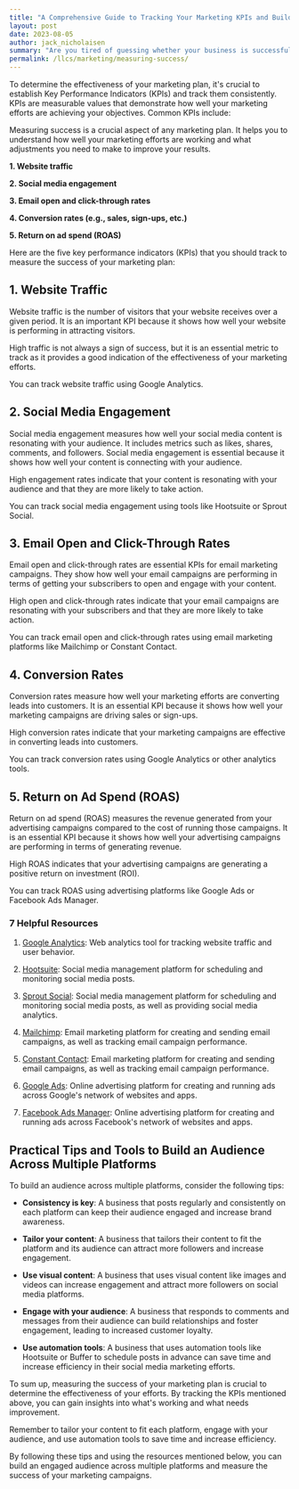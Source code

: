 ```yaml
---
title: "A Comprehensive Guide to Tracking Your Marketing KPIs and Building an Engaged Audience Across Multiple Platforms"
layout: post
date: 2023-08-05
author: jack_nicholaisen
summary: "Are you tired of guessing whether your business is successful or not? Do you want to measure your progress and know exactly what works and what doesn't? Look no further than our guide on analytics. In this article, we will take you through the steps of setting up measurable goals, tracking metrics, analyzing data, and making informed decisions based on your findings. Don't leave your business success up to chance - let us help you take control today."
permalink: /llcs/marketing/measuring-success/
---
```


To determine the effectiveness of your marketing plan, it's crucial to establish Key Performance Indicators (KPIs) and track them consistently. KPIs are measurable values that demonstrate how well your marketing efforts are achieving your objectives. Common KPIs include:

Measuring success is a crucial aspect of any marketing plan. It helps you to understand how well your marketing efforts are working and what adjustments you need to make to improve your results. 

**1.  Website traffic**

**2.  Social media engagement**

**3.  Email open and click-through rates**

**4.  Conversion rates (e.g., sales, sign-ups, etc.)**

**5.  Return on ad spend (ROAS)**

Here are the five key performance indicators (KPIs) that you should track to measure the success of your marketing plan:

## 1. Website Traffic

Website traffic is the number of visitors that your website receives over a given period. It is an important KPI because it shows how well your website is performing in attracting visitors.

High traffic is not always a sign of success, but it is an essential metric to track as it provides a good indication of the effectiveness of your marketing efforts.

You can track website traffic using Google Analytics.

## 2. Social Media Engagement

Social media engagement measures how well your social media content is resonating with your audience. It includes metrics such as likes, shares, comments, and followers. Social media engagement is essential because it shows how well your content is connecting with your audience.

High engagement rates indicate that your content is resonating with your audience and that they are more likely to take action.

You can track social media engagement using tools like Hootsuite or Sprout Social.

## 3. Email Open and Click-Through Rates

Email open and click-through rates are essential KPIs for email marketing campaigns. They show how well your email campaigns are performing in terms of getting your subscribers to open and engage with your content.

High open and click-through rates indicate that your email campaigns are resonating with your subscribers and that they are more likely to take action.

You can track email open and click-through rates using email marketing platforms like Mailchimp or Constant Contact.

## 4. Conversion Rates

Conversion rates measure how well your marketing efforts are converting leads into customers. It is an essential KPI because it shows how well your marketing campaigns are driving sales or sign-ups.

High conversion rates indicate that your marketing campaigns are effective in converting leads into customers.

You can track conversion rates using Google Analytics or other analytics tools.

## 5. Return on Ad Spend (ROAS)

Return on ad spend (ROAS) measures the revenue generated from your advertising campaigns compared to the cost of running those campaigns. It is an essential KPI because it shows how well your advertising campaigns are performing in terms of generating revenue.

High ROAS indicates that your advertising campaigns are generating a positive return on investment (ROI).

You can track ROAS using advertising platforms like Google Ads or Facebook Ads Manager.

### 7 Helpful Resources

1.  [Google Analytics](https://analytics.google.com/analytics/web/): Web analytics tool for tracking website traffic and user behavior.

2.  [Hootsuite](https://hootsuite.com/): Social media management platform for scheduling and monitoring social media posts.

3.  [Sprout Social](https://sproutsocial.com/): Social media management platform for scheduling and monitoring social media posts, as well as providing social media analytics.

4.  [Mailchimp](https://mailchimp.com/): Email marketing platform for creating and sending email campaigns, as well as tracking email campaign performance.

5.  [Constant Contact](<-   https://www.constantcontact.com/>): Email marketing platform for creating and sending email campaigns, as well as tracking email campaign performance.

6.  [Google Ads](https://ads.google.com/): Online advertising platform for creating and running ads across Google's network of websites and apps.

7.  [Facebook Ads Manager](https://www.facebook.com/business/ads): Online advertising platform for creating and running ads across Facebook's network of websites and apps.

## Practical Tips and Tools to Build an Audience Across Multiple Platforms

To build an audience across multiple platforms, consider the following tips:

-   **Consistency is key**: A business that posts regularly and consistently on each platform can keep their audience engaged and increase brand awareness.

-   **Tailor your content**: A business that tailors their content to fit the platform and its audience can attract more followers and increase engagement.

-   **Use visual content**: A business that uses visual content like images and videos can increase engagement and attract more followers on social media platforms.

-   **Engage with your audience**: A business that responds to comments and messages from their audience can build relationships and foster engagement, leading to increased customer loyalty.

-   **Use automation tools**: A business that uses automation tools like Hootsuite or Buffer to schedule posts in advance can save time and increase efficiency in their social media marketing efforts.

To sum up, measuring the success of your marketing plan is crucial to determine the effectiveness of your efforts. By tracking the KPIs mentioned above, you can gain insights into what's working and what needs improvement.

Remember to tailor your content to fit each platform, engage with your audience, and use automation tools to save time and increase efficiency.

By following these tips and using the resources mentioned below, you can build an engaged audience across multiple platforms and measure the success of your marketing campaigns.